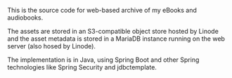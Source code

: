 This is the source code for web-based archive of my eBooks and audiobooks.

The assets are stored in an S3-compatible object store hosted by Linode and the asset metadata
is stored in a MariaDB instance running on the web server (also hosed by Linode).  

The implementation is in Java, using Spring Boot and other Spring technologies like Spring Security and jdbctemplate.

